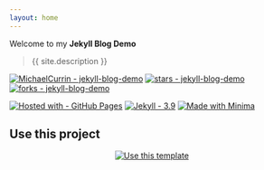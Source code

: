 ```yaml
---
layout: home
---
```


<!-- TODO: Replace all the content below with you own -->

Welcome to my **Jekyll Blog Demo**

> {{ site.description }}

[![MichaelCurrin - jekyll-blog-demo](https://img.shields.io/static/v1?label=MichaelCurrin&message=jekyll-blog-demo&color=blue&logo=github)](https://github.com/MichaelCurrin/jekyll-blog-demo)
[![stars - jekyll-blog-demo](https://img.shields.io/github/stars/MichaelCurrin/jekyll-blog-demo?style=social)](https://github.com/MichaelCurrin/jekyll-blog-demo)
[![forks - jekyll-blog-demo](https://img.shields.io/github/forks/MichaelCurrin/jekyll-blog-demo?style=social)](https://github.com/MichaelCurrin/jekyll-blog-demo)

[![Hosted with - GitHub Pages](https://img.shields.io/badge/Hosted_with-GitHub_Pages-blue?logo=github&logoColor=white)](https://pages.github.com/)
[![Jekyll - 3.9](https://img.shields.io/badge/Jekyll-3.9-blue?logo=jekyll&logoColor=white)](https://jekyllrb.com)
[![Made with Minima](https://img.shields.io/badge/minima-2.5-blue?logo=ruby)](https://github.com/jekyll/minima)


## Use this project

<div align="center">
    <a href="https://github.com/MichaelCurrin/jekyll-blog-demo/generate">
        <img src="https://img.shields.io/static/v1?label=+&amp;message=Use+this+template&amp;color=2ea44f&amp;style=for-the-badge&amp;logo=github" 
            alt="Use this template" />
    </a>
</div>

